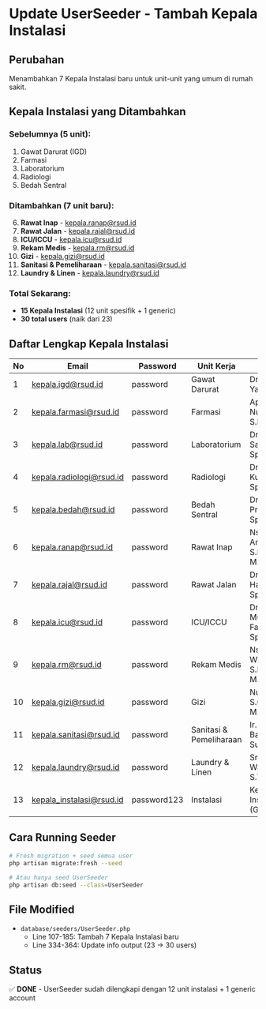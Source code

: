 # Update UserSeeder - Tambah Kepala Instalasi

## Perubahan
Menambahkan 7 Kepala Instalasi baru untuk unit-unit yang umum di rumah sakit.

## Kepala Instalasi yang Ditambahkan

### Sebelumnya (5 unit):
1. Gawat Darurat (IGD)
2. Farmasi
3. Laboratorium
4. Radiologi
5. Bedah Sentral

### Ditambahkan (7 unit baru):
6. **Rawat Inap** - kepala.ranap@rsud.id
7. **Rawat Jalan** - kepala.rajal@rsud.id
8. **ICU/ICCU** - kepala.icu@rsud.id
9. **Rekam Medis** - kepala.rm@rsud.id
10. **Gizi** - kepala.gizi@rsud.id
11. **Sanitasi & Pemeliharaan** - kepala.sanitasi@rsud.id
12. **Laundry & Linen** - kepala.laundry@rsud.id

### Total Sekarang:
- **15 Kepala Instalasi** (12 unit spesifik + 1 generic)
- **30 total users** (naik dari 23)

## Daftar Lengkap Kepala Instalasi

| No | Email | Password | Unit Kerja | Nama |
|----|-------|----------|------------|------|
| 1 | kepala.igd@rsud.id | password | Gawat Darurat | Dr. Ahmad Yani, Sp.PD |
| 2 | kepala.farmasi@rsud.id | password | Farmasi | Apt. Siti Nurhaliza, S.Farm |
| 3 | kepala.lab@rsud.id | password | Laboratorium | Dr. Budi Santoso, Sp.PK |
| 4 | kepala.radiologi@rsud.id | password | Radiologi | Dr. Dewi Kusuma, Sp.Rad |
| 5 | kepala.bedah@rsud.id | password | Bedah Sentral | Dr. Eko Prasetyo, Sp.B |
| 6 | kepala.ranap@rsud.id | password | Rawat Inap | Ns. Siti Aminah, S.Kep, M.Kep |
| 7 | kepala.rajal@rsud.id | password | Rawat Jalan | Dr. Putri Handayani, Sp.PD |
| 8 | kepala.icu@rsud.id | password | ICU/ICCU | Dr. Muhammad Fajar, Sp.An |
| 9 | kepala.rm@rsud.id | password | Rekam Medis | Ns. Retno Wulan, S.KM, M.Kes |
| 10 | kepala.gizi@rsud.id | password | Gizi | Nurhayati, S.Gz, M.Gizi |
| 11 | kepala.sanitasi@rsud.id | password | Sanitasi & Pemeliharaan | Ir. Bambang Susilo, M.T |
| 12 | kepala.laundry@rsud.id | password | Laundry & Linen | Sri Wahyuni, S.T |
| 13 | kepala_instalasi@rsud.id | password123 | Instalasi | Kepala Instalasi (Generic) |

## Cara Running Seeder

```bash
# Fresh migration + seed semua user
php artisan migrate:fresh --seed

# Atau hanya seed UserSeeder
php artisan db:seed --class=UserSeeder
```

## File Modified
- `database/seeders/UserSeeder.php`
  - Line 107-185: Tambah 7 Kepala Instalasi baru
  - Line 334-364: Update info output (23 → 30 users)

## Status
✅ **DONE** - UserSeeder sudah dilengkapi dengan 12 unit instalasi + 1 generic account
